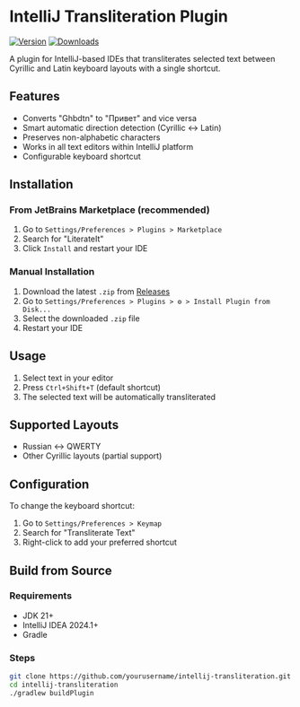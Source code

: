 # IntelliJ Transliteration Plugin

[![Version](https://img.shields.io/jetbrains/plugin/v/27975.svg)](https://plugins.jetbrains.com/plugin/27975)
[![Downloads](https://img.shields.io/jetbrains/plugin/d/27975.svg)](https://plugins.jetbrains.com/plugin/27975)

A plugin for IntelliJ-based IDEs that transliterates selected text between Cyrillic and Latin keyboard layouts with a single shortcut.

## Features

- Converts "Ghbdtn" to "Привет" and vice versa
- Smart automatic direction detection (Cyrillic ↔ Latin)
- Preserves non-alphabetic characters
- Works in all text editors within IntelliJ platform
- Configurable keyboard shortcut

## Installation

### From JetBrains Marketplace (recommended)
1. Go to `Settings/Preferences > Plugins > Marketplace`
2. Search for "LiterateIt"
3. Click `Install` and restart your IDE

### Manual Installation
1. Download the latest `.zip` from [Releases](https://github.com/yushman/literate/releases)
2. Go to `Settings/Preferences > Plugins > ⚙️ > Install Plugin from Disk...`
3. Select the downloaded `.zip` file
4. Restart your IDE

## Usage

1. Select text in your editor
2. Press `Ctrl+Shift+T` (default shortcut)
3. The selected text will be automatically transliterated

## Supported Layouts

- Russian ↔ QWERTY
- Other Cyrillic layouts (partial support)

## Configuration

To change the keyboard shortcut:
1. Go to `Settings/Preferences > Keymap`
2. Search for "Transliterate Text"
3. Right-click to add your preferred shortcut

## Build from Source

### Requirements
- JDK 21+
- IntelliJ IDEA 2024.1+
- Gradle

### Steps
```bash
git clone https://github.com/yourusername/intellij-transliteration.git
cd intellij-transliteration
./gradlew buildPlugin